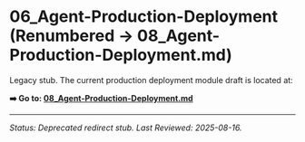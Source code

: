 # 06_Agent-Production-Deployment (Renumbered → 08_Agent-Production-Deployment.md)

Legacy stub. The current production deployment module draft is located at:

**➡️ Go to: [08_Agent-Production-Deployment.md](08_Agent-Production-Deployment.md)**

---
_Status: Deprecated redirect stub. Last Reviewed: 2025-08-16._
